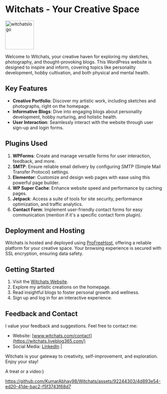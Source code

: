 # Witchats - Your Creative Space


<img width="91" alt="witchatslogo" src="https://github.com/KumarAbhay98/Witchats/assets/92244303/fab7ab45-580a-4c3a-9f4c-fec1bceef456">

Welcome to Witchats, your creative haven for exploring my sketches, photography, and thought-provoking blogs. This WordPress website is designed to inspire and inform, covering topics like personality development, hobby cultivation, and both physical and mental health.

## Key Features

- **Creative Portfolio**: Discover my artistic work, including sketches and photographs, right on the homepage.
- **Informative Blogs**: Dive into engaging blogs about personality development, hobby nurturing, and holistic health.
- **User Interaction**: Seamlessly interact with the website through user sign-up and login forms.

## Plugins Used

1. **WPForms**: Create and manage versatile forms for user interaction, feedback, and more.
2. **SMTP**: Ensure reliable email delivery by configuring SMTP (Simple Mail Transfer Protocol) settings.
3. **Elementor**: Customize and design web pages with ease using this powerful page builder.
4. **WP Super Cache**: Enhance website speed and performance by caching pages.
5. **Jetpack**: Access a suite of tools for site security, performance optimization, and traffic analytics.
6. **Contact Form**: Implement user-friendly contact forms for easy communication (mention if it's a specific contact form plugin).

## Deployment and Hosting

Witchats is hosted and deployed using [ProFreeHost](https://www.profreehost.com), offering a reliable platform for your creative space. Your browsing experience is secured with SSL encryption, ensuring data safety.

## Getting Started

1. Visit the [Witchats Website](https://www.witchats.com).
2. Explore my artistic creations on the homepage.
3. Read insightful blogs to foster personal growth and wellness.
4. Sign up and log in for an interactive experience.

## Feedback and Contact

I value your feedback and suggestions. Feel free to contact me:

- Website: [www.witchats.com/contact](https://witchats.liveblog365.com/)
- Social Media: [Linkedln](https://www.linkedin.com/in/abhay-kumar-6586b220a/) | 

Witchats is your gateway to creativity, self-improvement, and exploration. Enjoy your stay!


A treat or a video:)


https://github.com/KumarAbhay98/Witchats/assets/92244303/4d893e54-ed20-41de-bac2-f5f3743f68d7


